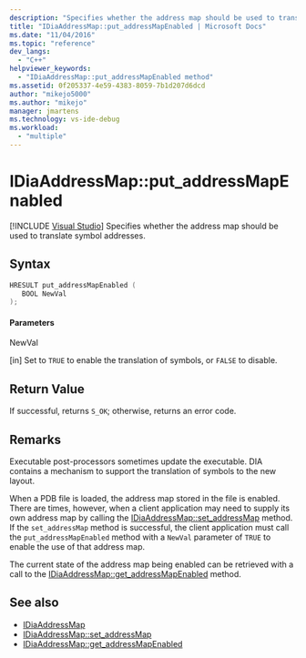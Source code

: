 ```yaml
---
description: "Specifies whether the address map should be used to translate symbol addresses."
title: "IDiaAddressMap::put_addressMapEnabled | Microsoft Docs"
ms.date: "11/04/2016"
ms.topic: "reference"
dev_langs:
  - "C++"
helpviewer_keywords:
  - "IDiaAddressMap::put_addressMapEnabled method"
ms.assetid: 0f205337-4e59-4383-8059-7b1d207d6dcd
author: "mikejo5000"
ms.author: "mikejo"
manager: jmartens
ms.technology: vs-ide-debug
ms.workload:
  - "multiple"
---
```

# IDiaAddressMap::put_addressMapEnabled

 [!INCLUDE [Visual Studio](~/includes/applies-to-version/vs-windows-only.md)]
Specifies whether the address map should be used to translate symbol addresses.

## Syntax

```C++
HRESULT put_addressMapEnabled ( 
   BOOL NewVal
);
```

#### Parameters
 NewVal

[in] Set to `TRUE` to enable the translation of symbols, or `FALSE` to disable.

## Return Value
 If successful, returns `S_OK`; otherwise, returns an error code.

## Remarks
 Executable post-processors sometimes update the executable. DIA contains a mechanism to support the translation of symbols to the new layout.

 When a PDB file is loaded, the address map stored in the file is enabled. There are times, however, when a client application may need to supply its own address map by calling the [IDiaAddressMap::set_addressMap](../../debugger/debug-interface-access/idiaaddressmap-set-addressmap.md) method. If the `set_addressMap` method is successful, the client application must call the `put_addressMapEnabled` method with a `NewVal` parameter of `TRUE` to enable the use of that address map.

 The current state of the address map being enabled can be retrieved with a call to the [IDiaAddressMap::get_addressMapEnabled](../../debugger/debug-interface-access/idiaaddressmap-get-addressmapenabled.md) method.

## See also
- [IDiaAddressMap](../../debugger/debug-interface-access/idiaaddressmap.md)
- [IDiaAddressMap::set_addressMap](../../debugger/debug-interface-access/idiaaddressmap-set-addressmap.md)
- [IDiaAddressMap::get_addressMapEnabled](../../debugger/debug-interface-access/idiaaddressmap-get-addressmapenabled.md)
